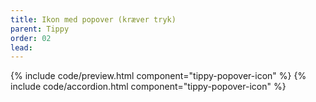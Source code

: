 ```yaml
---
title: Ikon med popover (kræver tryk)
parent: Tippy
order: 02
lead: 
---
```

{% include code/preview.html component="tippy-popover-icon" %}
{% include code/accordion.html component="tippy-popover-icon" %}
